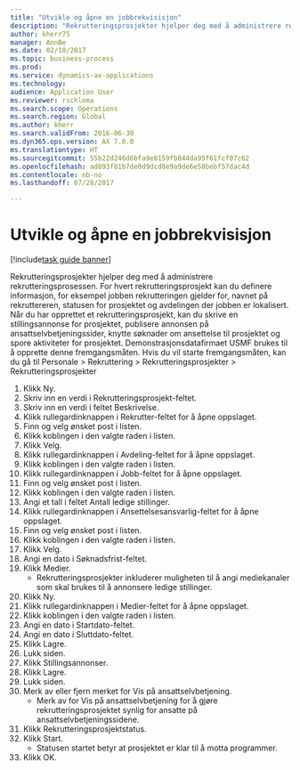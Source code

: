 ```yaml
--- 
title: "Utvikle og åpne en jobbrekvisisjon"
description: "Rekrutteringsprosjekter hjelper deg med å administrere rekrutteringsprosessen."
author: kherr75
manager: AnnBe
ms.date: 02/10/2017
ms.topic: business-process
ms.prod: 
ms.service: dynamics-ax-applications
ms.technology: 
audience: Application User
ms.reviewer: rschloma
ms.search.scope: Operations
ms.search.region: Global
ms.author: kherr
ms.search.validFrom: 2016-06-30
ms.dyn365.ops.version: AX 7.0.0
ms.translationtype: HT
ms.sourcegitcommit: 55b22d246d6bfa9e8159fb844da95f61fcf07c62
ms.openlocfilehash: ad893f81b7de0d9dcd8e9a9de6e58bebf57dac4d
ms.contentlocale: nb-no
ms.lasthandoff: 07/28/2017

---
```

# <a name="develop-and-open-a-job-requisition"></a>Utvikle og åpne en jobbrekvisisjon

[!include[task guide banner](../../includes/task-guide-banner.md)]

Rekrutteringsprosjekter hjelper deg med å administrere rekrutteringsprosessen. For hvert rekrutteringsprosjekt kan du definere informasjon, for eksempel jobben rekrutteringen gjelder for, navnet på rekruttereren, statusen for prosjektet og avdelingen der jobben er lokalisert. Når du har opprettet et rekrutteringsprosjekt, kan du skrive en stillingsannonse for prosjektet, publisere annonsen på ansattselvbetjeningssider, knytte søknader om ansettelse til prosjektet og spore aktiviteter for prosjektet. Demonstrasjonsdatafirmaet USMF brukes til å opprette denne fremgangsmåten. Hvis du vil starte fremgangsmåten, kan du gå til Personale > Rekruttering > Rekrutteringsprosjekter > Rekrutteringsprosjekter

1. Klikk Ny.
2. Skriv inn en verdi i Rekrutteringsprosjekt-feltet.
3. Skriv inn en verdi i feltet Beskrivelse.
4. Klikk rullegardinknappen i Rekrutter-feltet for å åpne oppslaget.
5. Finn og velg ønsket post i listen.
6. Klikk koblingen i den valgte raden i listen.
7. Klikk Velg.
8. Klikk rullegardinknappen i Avdeling-feltet for å åpne oppslaget.
9. Klikk koblingen i den valgte raden i listen.
10. Klikk rullegardinknappen i Jobb-feltet for å åpne oppslaget.
11. Finn og velg ønsket post i listen.
12. Klikk koblingen i den valgte raden i listen.
13. Angi et tall i feltet Antall ledige stillinger.
14. Klikk rullegardinknappen i Ansettelsesansvarlig-feltet for å åpne oppslaget.
15. Finn og velg ønsket post i listen.
16. Klikk koblingen i den valgte raden i listen.
17. Klikk Velg.
18. Angi en dato i Søknadsfrist-feltet.
19. Klikk Medier.
    * Rekrutteringsprosjekter inkluderer muligheten til å angi mediekanaler som skal brukes til å annonsere ledige stillinger.  
20. Klikk Ny.
21. Klikk rullegardinknappen i Medier-feltet for å åpne oppslaget.
22. Klikk koblingen i den valgte raden i listen.
23. Angi en dato i Startdato-feltet.
24. Angi en dato i Sluttdato-feltet.
25. Klikk Lagre.
26. Lukk siden.
27. Klikk Stillingsannonser.
28. Klikk Lagre.
29. Lukk siden.
30. Merk av eller fjern merket for Vis på ansattselvbetjening.
    * Merk av for Vis på ansattselvbetjening for å gjøre rekrutteringsprosjektet synlig for ansatte på ansattselvbetjeningssidene.  
31. Klikk Rekrutteringsprosjektstatus.
32. Klikk Start.
    * Statusen startet betyr at prosjektet er klar til å motta programmer.  
33. Klikk OK.


